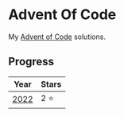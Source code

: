 # Advent Of Code
 
My [Advent of Code](https://adventofcode.com/) solutions.

## Progress
| Year | Stars |
|------|-------|
| [2022](https://github.com/BloodfallenTear/AdventOfCode/tree/master/AoC2022) | 2 :star: |
